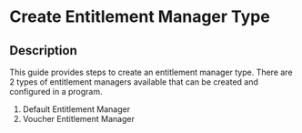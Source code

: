 # Create Entitlement Manager Type

## Description

This guide provides steps to create an entitlement manager type. There are 2 types of entitlement managers available that can be created and configured in a program.

1. Default Entitlement Manager
2. Voucher Entitlement Manager
